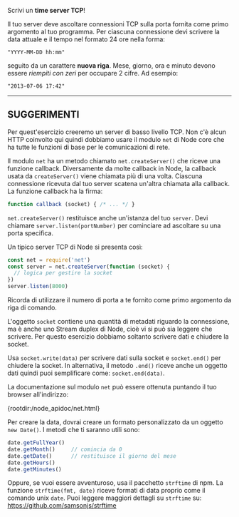 Scrivi un **time server TCP**!

Il tuo server deve ascoltare connessioni TCP sulla porta fornita come primo argomento al tuo programma. Per ciascuna connessione devi scrivere la data attuale e il tempo nel formato 24 ore nella forma:

```
"YYYY-MM-DD hh:mm"
```

seguito da un carattere **nuova riga**. Mese, giorno, ora e minuto devono essere *riempiti con zeri* per occupare 2 cifre. Ad esempio:

```
"2013-07-06 17:42"
```

----------------------------------------------------------------------
## SUGGERIMENTI

Per quest'esercizio creeremo un server di basso livello TCP. Non c'è alcun HTTP coinvolto qui quindi dobbiamo usare il modulo `net` di Node core che ha tutte le funzioni di base per le comunicazioni di rete.

Il modulo `net` ha un metodo chiamato `net.createServer()` che riceve una funzione callback. Diversamente da molte callback in Node, la callback usata da `createServer()` viene chiamata più di una volta. Ciascuna connessione ricevuta dal tuo server scatena un'altra chiamata alla callback. La funzione callback ha la firma:

```js
function callback (socket) { /* ... */ }
```

`net.createServer()` restituisce anche un'istanza del tuo `server`. Devi chiamare `server.listen(portNumber)` per cominciare ad ascoltare su una porta specifica.

Un tipico server TCP di Node si presenta così:

```js
const net = require('net')
const server = net.createServer(function (socket) {
  // logica per gestire la socket
})
server.listen(8000)
```

Ricorda di utilizzare il numero di porta a te fornito come primo argomento da riga di comando.

L'oggetto `socket` contiene una quantità di metadati riguardo la connessione, ma è anche uno Stream duplex di Node, cioè vi si può sia leggere che scrivere. Per questo esercizio dobbiamo soltanto scrivere dati e chiudere la socket.

Usa `socket.write(data)` per scrivere dati sulla socket e `socket.end()` per chiudere la socket. In alternativa, il metodo `.end()` riceve anche un oggetto dati quindi puoi semplificare come: `socket.end(data)`.

La documentazione sul modulo `net` può essere ottenuta puntando il tuo browser all'indirizzo:

  {rootdir:/node_apidoc/net.html}

Per creare la data, dovrai creare un formato personalizzato da un oggetto `new Date()`. I metodi che ti saranno utili sono:

```js
date.getFullYear()
date.getMonth()     // comincia da 0
date.getDate()      // restituisce il giorno del mese
date.getHours()
date.getMinutes()
```

Oppure, se vuoi essere avventuroso, usa il pacchetto `strftime` di npm. La funzione `strftime(fmt, date)` riceve formati di data proprio come il comando unix `date`. Puoi leggere maggiori dettagli su `strftime` su: https://github.com/samsonjs/strftime
